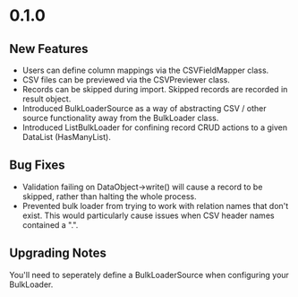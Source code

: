# 0.1.0

## New Features

* Users can define column mappings via the CSVFieldMapper class.
* CSV files can be previewed via the CSVPreviewer class.
* Records can be skipped during import. Skipped records are recorded in result object.
* Introduced BulkLoaderSource as a way of abstracting CSV / other source functionality away from the BulkLoader class.
* Introduced ListBulkLoader for confining record CRUD actions to a given DataList (HasManyList).

## Bug Fixes

* Validation failing on DataObject->write() will cause a record to be skipped, rather than halting the whole process.
* Prevented bulk loader from trying to work with relation names that don't exist. This would particularly cause issues when CSV header names contained a ".".

## Upgrading Notes

You'll need to seperately define a BulkLoaderSource when configuring your BulkLoader. 